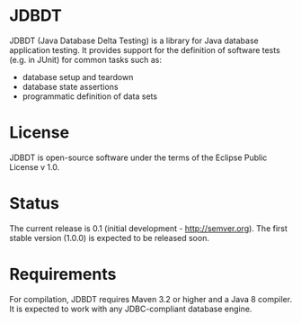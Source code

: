 # JDBDT  

JDBDT (Java Database Delta Testing) is a library for 
Java database application testing.
It provides support for the definition of software tests 
(e.g. in JUnit) for common tasks such as: 

* database setup and teardown
* database state assertions
* programmatic definition of data sets 

# License

JDBDT is open-source software under the terms of the 
Eclipse Public License v 1.0.

# Status

The current release is 0.1 (initial development - http://semver.org).
The first stable version (1.0.0) is expected to be released soon.

# Requirements

For compilation, JDBDT requires Maven 3.2 or higher and a Java 8 compiler.
It is expected to work with any JDBC-compliant database engine.
